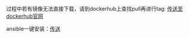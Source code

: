 过程中若有镜像无法直接下载，请到dockerhub上查找pull再进行tag: [传送至dockerhub官网](https://hub.docker.com/ "传送至dockerhub")

ansible一键安装：[传送](https://github.com/gjmzj/kubeasz "传送")

